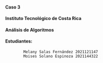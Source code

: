 #### Caso 3 
#### Instituto Tecnológico de Costa Rica
#### Análisis de Algoritmos
#### Estudiantes:
            Melany Salas Fernández 2021121147
            Moises Solano Espinoza 2021144322
